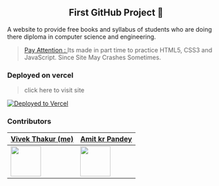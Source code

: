 <h2 align="center">First GitHub Project 🔰</h2>

<p> A website to provide free books and syllabus of students who are doing there diploma in computer science and engineering. </p>

> [Pay Attention  : ](#) Its made in part time to practice HTML5, CSS3 and JavaScript. Since Site May Crashes Sometimes.</p>

### Deployed on vercel 
> click here to visit site

[![Deployed to Vercel](https://vercel.com/button)](https://learn-it-sigma.vercel.app/)


### Contributors

|  <a href='https://github.com/vivek09thakur'>Vivek Thakur (me)</a> | <a href='https://github.com/Amit-Kumar-Pandey-05'> Amit kr Pandey </a> |
|--------------------|-------------------|
| <img width='70px' src='https://avatars.githubusercontent.com/u/114133520?v=4'/> | <img width='70px' src='https://avatars.githubusercontent.com/u/117479622?v=4'/>|
